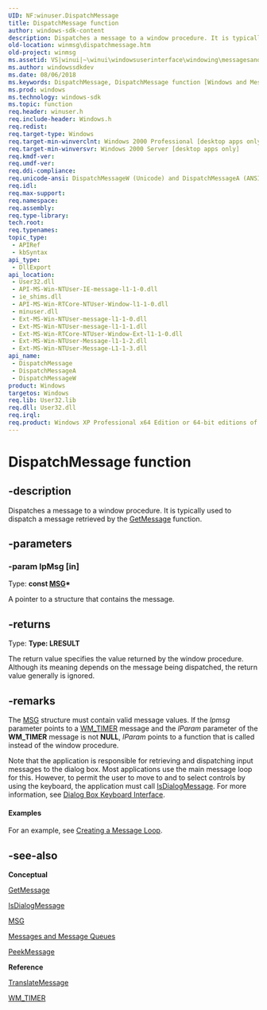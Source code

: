 ```yaml
---
UID: NF:winuser.DispatchMessage
title: DispatchMessage function
author: windows-sdk-content
description: Dispatches a message to a window procedure. It is typically used to dispatch a message retrieved by the GetMessage function.
old-location: winmsg\dispatchmessage.htm
old-project: winmsg
ms.assetid: VS|winui|~\winui\windowsuserinterface\windowing\messagesandmessagequeues\messagesandmessagequeuesreference\messagesandmessagequeuesfunctions\dispatchmessage.htm
ms.author: windowssdkdev
ms.date: 08/06/2018
ms.keywords: DispatchMessage, DispatchMessage function [Windows and Messages], DispatchMessageA, DispatchMessageW, _win32_DispatchMessage, _win32_dispatchmessage_cpp, winmsg.dispatchmessage, winui._win32_dispatchmessage, winuser/DispatchMessage, winuser/DispatchMessageA, winuser/DispatchMessageW
ms.prod: windows
ms.technology: windows-sdk
ms.topic: function
req.header: winuser.h
req.include-header: Windows.h
req.redist: 
req.target-type: Windows
req.target-min-winverclnt: Windows 2000 Professional [desktop apps only]
req.target-min-winversvr: Windows 2000 Server [desktop apps only]
req.kmdf-ver: 
req.umdf-ver: 
req.ddi-compliance: 
req.unicode-ansi: DispatchMessageW (Unicode) and DispatchMessageA (ANSI)
req.idl: 
req.max-support: 
req.namespace: 
req.assembly: 
req.type-library: 
tech.root: 
req.typenames: 
topic_type:
 - APIRef
 - kbSyntax
api_type:
 - DllExport
api_location:
 - User32.dll
 - API-MS-Win-NTUser-IE-message-l1-1-0.dll
 - ie_shims.dll
 - API-MS-Win-RTCore-NTUser-Window-l1-1-0.dll
 - minuser.dll
 - Ext-MS-Win-NTUser-message-l1-1-0.dll
 - Ext-MS-Win-NTUser-message-l1-1-1.dll
 - Ext-MS-Win-RTCore-NTUser-Window-Ext-l1-1-0.dll
 - Ext-MS-Win-NTUser-Message-l1-1-2.dll
 - Ext-MS-Win-NTUser-Message-L1-1-3.dll
api_name:
 - DispatchMessage
 - DispatchMessageA
 - DispatchMessageW
product: Windows
targetos: Windows
req.lib: User32.lib
req.dll: User32.dll
req.irql: 
req.product: Windows XP Professional x64 Edition or 64-bit editions of     Windows Server 2003
---
```


# DispatchMessage function


## -description


Dispatches a message to a window procedure. It is typically used to dispatch a message retrieved by the <a href="https://msdn.microsoft.com/en-us/library/ms644936(v=VS.85).aspx">GetMessage</a> function.


## -parameters




### -param lpMsg [in]

Type: <b>const <a href="https://msdn.microsoft.com/en-us/library/ms644958(v=VS.85).aspx">MSG</a>*</b>

A pointer to a structure that contains the message.


## -returns



Type: <strong>Type: <b>LRESULT</b>
</strong>

The return value specifies the value returned by the window procedure. Although its meaning depends on the message being dispatched, the return value generally is ignored.




## -remarks



The <a href="https://msdn.microsoft.com/en-us/library/ms644958(v=VS.85).aspx">MSG</a> structure must contain valid message values. If the <i>lpmsg</i> parameter points to a <a href="https://msdn.microsoft.com/en-us/library/ms644902(v=VS.85).aspx">WM_TIMER</a> message and the <i>lParam</i> parameter of the <b>WM_TIMER</b> message is not <b>NULL</b>, <i>lParam</i> points to a function that is called instead of the window procedure. 

Note that the application is responsible for retrieving and dispatching input messages to the dialog box. Most applications use the main message loop for this. However, to permit the user to move to and to select controls by using the keyboard, the application must call <a href="https://msdn.microsoft.com/en-us/library/ms645498(v=VS.85).aspx">IsDialogMessage</a>. For more information, see <a href="https://msdn.microsoft.com/en-us/library/ms644995(v=VS.85).aspx">Dialog Box Keyboard Interface</a>.


#### Examples

For an example, see <a href="https://msdn.microsoft.com/en-us/library/ms644928(v=VS.85).aspx">Creating a Message Loop</a>.

<div class="code"></div>



## -see-also




<b>Conceptual</b>



<a href="https://msdn.microsoft.com/en-us/library/ms644936(v=VS.85).aspx">GetMessage</a>



<a href="https://msdn.microsoft.com/en-us/library/ms645498(v=VS.85).aspx">IsDialogMessage</a>



<a href="https://msdn.microsoft.com/en-us/library/ms644958(v=VS.85).aspx">MSG</a>



<a href="https://msdn.microsoft.com/en-us/library/ms632590(v=VS.85).aspx">Messages and Message Queues</a>



<a href="https://msdn.microsoft.com/en-us/library/ms644943(v=VS.85).aspx">PeekMessage</a>



<b>Reference</b>



<a href="https://msdn.microsoft.com/en-us/library/ms644955(v=VS.85).aspx">TranslateMessage</a>



<a href="https://msdn.microsoft.com/en-us/library/ms644902(v=VS.85).aspx">WM_TIMER</a>
 

 

